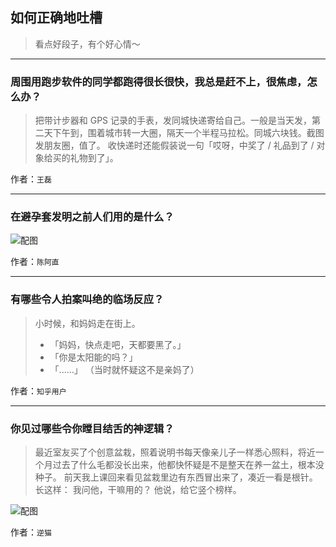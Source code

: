 ## 如何正确地吐槽

> 看点好段子，有个好心情～


 
---

### 周围用跑步软件的同学都跑得很长很快，我总是赶不上，很焦虑，怎么办？

> 把带计步器和 GPS 记录的手表，发同城快递寄给自己。一般是当天发，第二天下午到，围着城市转一大圈，隔天一个半程马拉松。同城六块钱。截图发朋友圈，值了。
> 收快递时还能假装说一句「哎呀，中奖了 / 礼品到了 / 对象给买的礼物到了」。


作者：`王磊`

---

### 在避孕套发明之前人们用的是什么？

> 



![配图](http://pic4.zhimg.com/70/5283d91b9395140b3a87bada479cfd1f_b.jpg)


作者：`陈阿直`

---

### 有哪些令人拍案叫绝的临场反应？

> 小时候，和妈妈走在街上。
> - 「妈妈，快点走吧，天都要黑了。」
> - 「你是太阳能的吗？」
> - 「......」
> （当时就怀疑这不是亲妈了）


作者：`知乎用户`

---

### 你见过哪些令你瞠目结舌的神逻辑？

> 最近室友买了个创意盆栽，照着说明书每天像亲儿子一样悉心照料，将近一个月过去了什么毛都没长出来，他都快怀疑是不是整天在养一盆土，根本没种子。
> 前天我上课回来看见盆栽里边有东西冒出来了，凑近一看是根针。
> 长这样：
> 我问他，干嘛用的？
> 他说，给它竖个榜样。



![配图](http://pic3.zhimg.com/70/7b239e336aaaddd4fd577e6fbbdeb5fe_b.jpg)


作者：`逆猫`